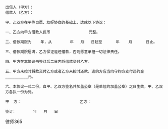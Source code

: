 
 


    出借人（甲方）： 
    借款人（乙方）：

    甲、乙双方在平等自愿、友好协商的基础上，达成以下协议：

    一、乙方向甲方借款人民币                 元整。

    二、借款期限为    年，从        年   月   日起至      年    月      日止。

    三、借款期限届满，乙方保证返还借款，否则愿意承担一切法律责任。

    四、甲方在本协议书签订后二日内将借款交付乙方。

    五、甲方未按时将款交付乙方或者乙方未按时还款，违约方应当向守约方支付违约金__________元。

    六、本协议一式二份，自甲、乙双方签名并加盖公章（是单位的加盖公章）之日生效，甲、乙双方各执一份为凭。

    甲  方：                          乙方：

    签订∶        年   月   日





律师365






 


 

 
 
 
 
 
  


  
 

  


  


  
 
 
 
 


